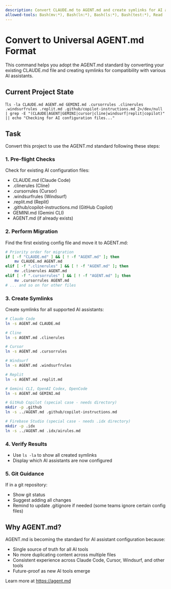 ```yaml
---
description: Convert CLAUDE.md to AGENT.md and create symlinks for AI assistant compatibility
allowed-tools: Bash(mv:*), Bash(ln:*), Bash(ls:*), Bash(test:*), Read
---
```


# Convert to Universal AGENT.md Format

This command helps you adopt the AGENT.md standard by converting your existing CLAUDE.md file and creating symlinks for compatibility with various AI assistants.

## Current Project State
!`ls -la CLAUDE.md AGENT.md GEMINI.md .cursorrules .clinerules .windsurfrules .replit.md .github/copilot-instructions.md 2>/dev/null | grep -E "(CLAUDE|AGENT|GEMINI|cursor|cline|windsurf|replit|copilot)" || echo "Checking for AI configuration files..."`

## Task

Convert this project to use the AGENT.md standard following these steps:

### 1. Pre-flight Checks
Check for existing AI configuration files:
- CLAUDE.md (Claude Code)
- .clinerules (Cline)
- .cursorrules (Cursor)
- .windsurfrules (Windsurf)
- .replit.md (Replit)
- .github/copilot-instructions.md (GitHub Copilot)
- GEMINI.md (Gemini CLI)
- AGENT.md (if already exists)

### 2. Perform Migration
Find the first existing config file and move it to AGENT.md:
```bash
# Priority order for migration
if [ -f "CLAUDE.md" ] && [ ! -f "AGENT.md" ]; then
    mv CLAUDE.md AGENT.md
elif [ -f ".clinerules" ] && [ ! -f "AGENT.md" ]; then
    mv .clinerules AGENT.md
elif [ -f ".cursorrules" ] && [ ! -f "AGENT.md" ]; then
    mv .cursorrules AGENT.md
# ... and so on for other files
```

### 3. Create Symlinks
Create symlinks for all supported AI assistants:
```bash
# Claude Code
ln -s AGENT.md CLAUDE.md

# Cline
ln -s AGENT.md .clinerules

# Cursor
ln -s AGENT.md .cursorrules

# Windsurf
ln -s AGENT.md .windsurfrules

# Replit
ln -s AGENT.md .replit.md

# Gemini CLI, OpenAI Codex, OpenCode
ln -s AGENT.md GEMINI.md

# GitHub Copilot (special case - needs directory)
mkdir -p .github
ln -s ../AGENT.md .github/copilot-instructions.md

# Firebase Studio (special case - needs .idx directory)
mkdir -p .idx
ln -s ../AGENT.md .idx/airules.md
```

### 4. Verify Results
- Use `ls -la` to show all created symlinks
- Display which AI assistants are now configured

### 5. Git Guidance
If in a git repository:
- Show git status
- Suggest adding all changes
- Remind to update .gitignore if needed (some teams ignore certain config files)

## Why AGENT.md?

AGENT.md is becoming the standard for AI assistant configuration because:
- Single source of truth for all AI tools
- No more duplicating content across multiple files
- Consistent experience across Claude Code, Cursor, Windsurf, and other tools
- Future-proof as new AI tools emerge

Learn more at https://agent.md